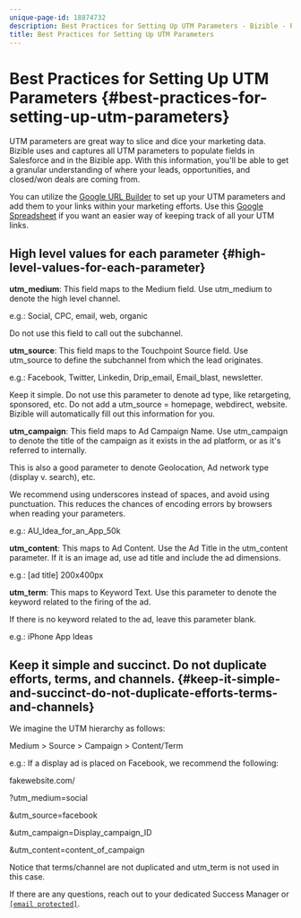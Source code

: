 ```yaml
---
unique-page-id: 18874732
description: Best Practices for Setting Up UTM Parameters - Bizible - Product Documentation
title: Best Practices for Setting Up UTM Parameters
---
```


# Best Practices for Setting Up UTM Parameters {#best-practices-for-setting-up-utm-parameters}

UTM parameters are great way to slice and dice your marketing data. Bizible uses and captures all UTM parameters to populate fields in Salesforce and in the Bizible app. With this information, you'll be able to get a granular understanding of where your leads, opportunities, and closed/won deals are coming from.   
  
You can utilize the [Google URL Builder](http://support.google.com/analytics/answer/1033867?hl=en) to set up your UTM parameters and add them to your links within your marketing efforts. Use this [Google Spreadsheet](http://docs.google.com/spreadsheets/d/1QCIr1WUJQHE68cA4VTks2XE7nxuryaUymCEy_23-Oew/edit#gid=0) if you want an easier way of keeping track of all your UTM links.

## High level values for each parameter {#high-level-values-for-each-parameter}

**utm_medium**: This field maps to the Medium field. Use utm_medium to denote the high level channel.  
  
e.g.: Social, CPC, email, web, organic  
  
Do not use this field to call out the subchannel.   
  
**utm_source**: This field maps to the Touchpoint Source field. Use utm_source to define the subchannel from which the lead originates.   
  
e.g.: Facebook, Twitter, Linkedin, Drip_email, Email_blast, newsletter.  
  
Keep it simple. Do not use this parameter to denote ad type, like retargeting, sponsored, etc. Do not add a utm_source = homepage, webdirect, website. Bizible will automatically fill out this information for you.  
  
**utm_campaign**: This field maps to Ad Campaign Name. Use utm_campaign to denote the title of the campaign as it exists in the ad platform, or as it's referred to internally.  
  
This is also a good parameter to denote Geolocation, Ad network type (display v. search), etc.  
  
We recommend using underscores instead of spaces, and avoid using punctuation. This reduces the chances of encoding errors by browsers when reading your parameters.  
  
e.g.: AU_Idea_for_an_App_50k  
  
**utm_content**: This maps to Ad Content. Use the Ad Title in the utm_content parameter. If it is an image ad, use ad title and include the ad dimensions.   
  
e.g.: [ad title] 200x400px  
  
**utm_term**: This maps to Keyword Text. Use this parameter to denote the keyword related to the firing of the ad.   
  
If there is no keyword related to the ad, leave this parameter blank.   
  
e.g.: iPhone App Ideas

## Keep it simple and succinct. Do not duplicate efforts, terms, and channels. {#keep-it-simple-and-succinct-do-not-duplicate-efforts-terms-and-channels}

We imagine the UTM hierarchy as follows:  
  
Medium > Source > Campaign > Content/Term   
  
e.g.: If a display ad is placed on Facebook, we recommend the following:   
  
fakewebsite.com/  
  
?utm_medium=social  
  
&utm_source=facebook  
  
&utm_campaign=Display_campaign_ID  
  
&utm_content=content_of_campaign  
  
Notice that terms/channel are not duplicated and utm_term is not used in this case.  
  
If there are any questions, reach out to your dedicated Success Manager or [`[email protected]`](http://docs.marketo.com/cdn-cgi/l/email-protection#770402070718050337151e0d1e151b125914181a).

